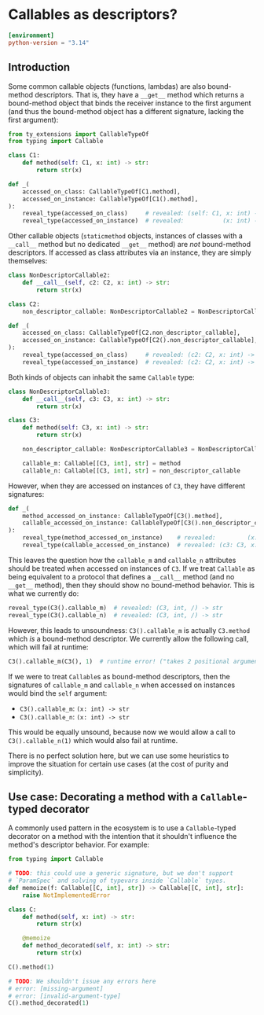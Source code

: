 # Callables as descriptors?

<!-- blacken-docs:off -->

```toml
[environment]
python-version = "3.14"
```

## Introduction

Some common callable objects (functions, lambdas) are also bound-method descriptors. That is, they
have a `__get__` method which returns a bound-method object that binds the receiver instance to the
first argument (and thus the bound-method object has a different signature, lacking the first
argument):

```py
from ty_extensions import CallableTypeOf
from typing import Callable

class C1:
    def method(self: C1, x: int) -> str:
        return str(x)

def _(
    accessed_on_class: CallableTypeOf[C1.method],
    accessed_on_instance: CallableTypeOf[C1().method],
):
    reveal_type(accessed_on_class)     # revealed: (self: C1, x: int) -> str
    reveal_type(accessed_on_instance)  # revealed:           (x: int) -> str
```

Other callable objects (`staticmethod` objects, instances of classes with a `__call__` method but no
dedicated `__get__` method) are *not* bound-method descriptors. If accessed as class attributes via
an instance, they are simply themselves:

```py
class NonDescriptorCallable2:
    def __call__(self, c2: C2, x: int) -> str:
        return str(x)

class C2:
    non_descriptor_callable: NonDescriptorCallable2 = NonDescriptorCallable2()

def _(
    accessed_on_class: CallableTypeOf[C2.non_descriptor_callable],
    accessed_on_instance: CallableTypeOf[C2().non_descriptor_callable],
):
    reveal_type(accessed_on_class)     # revealed: (c2: C2, x: int) -> str
    reveal_type(accessed_on_instance)  # revealed: (c2: C2, x: int) -> str
```

Both kinds of objects can inhabit the same `Callable` type:

```py
class NonDescriptorCallable3:
    def __call__(self, c3: C3, x: int) -> str:
        return str(x)

class C3:
    def method(self: C3, x: int) -> str:
        return str(x)

    non_descriptor_callable: NonDescriptorCallable3 = NonDescriptorCallable3()

    callable_m: Callable[[C3, int], str] = method
    callable_n: Callable[[C3, int], str] = non_descriptor_callable
```

However, when they are accessed on instances of `C3`, they have different signatures:

```py
def _(
    method_accessed_on_instance: CallableTypeOf[C3().method],
    callable_accessed_on_instance: CallableTypeOf[C3().non_descriptor_callable],
):
    reveal_type(method_accessed_on_instance)    # revealed:         (x: int) -> str
    reveal_type(callable_accessed_on_instance)  # revealed: (c3: C3, x: int) -> str
```

This leaves the question how the `callable_m` and `callable_n` attributes should be treated when
accessed on instances of `C3`. If we treat `Callable` as being equivalent to a protocol that defines
a `__call__` method (and no `__get__` method), then they should show no bound-method behavior. This
is what we currently do:

```py
reveal_type(C3().callable_m)  # revealed: (C3, int, /) -> str
reveal_type(C3().callable_n)  # revealed: (C3, int, /) -> str
```

However, this leads to unsoundness: `C3().callable_m` is actually `C3.method` which *is* a
bound-method descriptor. We currently allow the following call, which will fail at runtime:

```py
C3().callable_m(C3(), 1)  # runtime error! ("takes 2 positional arguments but 3 were given")
```

If we were to treat `Callable`s as bound-method descriptors, then the signatures of `callable_m` and
`callable_n` when accessed on instances would bind the `self` argument:

- `C3().callable_m`: `(x: int) -> str`
- `C3().callable_n`: `(x: int) -> str`

This would be equally unsound, because now we would allow a call to `C3().callable_n(1)` which would
also fail at runtime.

There is no perfect solution here, but we can use some heuristics to improve the situation for
certain use cases (at the cost of purity and simplicity).

## Use case: Decorating a method with a `Callable`-typed decorator

A commonly used pattern in the ecosystem is to use a `Callable`-typed decorator on a method with the
intention that it shouldn't influence the method's descriptor behavior. For example:

```py
from typing import Callable

# TODO: this could use a generic signature, but we don't support
# `ParamSpec` and solving of typevars inside `Callable` types.
def memoize(f: Callable[[C, int], str]) -> Callable[[C, int], str]:
    raise NotImplementedError

class C:
    def method(self, x: int) -> str:
        return str(x)

    @memoize
    def method_decorated(self, x: int) -> str:
        return str(x)

C().method(1)

# TODO: We shouldn't issue any errors here
# error: [missing-argument]
# error: [invalid-argument-type]
C().method_decorated(1)
```
